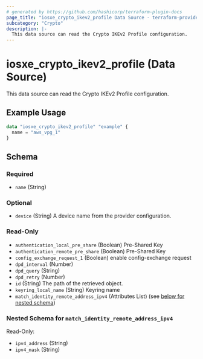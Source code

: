 ```yaml
---
# generated by https://github.com/hashicorp/terraform-plugin-docs
page_title: "iosxe_crypto_ikev2_profile Data Source - terraform-provider-iosxe"
subcategory: "Crypto"
description: |-
  This data source can read the Crypto IKEv2 Profile configuration.
---
```


# iosxe_crypto_ikev2_profile (Data Source)

This data source can read the Crypto IKEv2 Profile configuration.

## Example Usage

```terraform
data "iosxe_crypto_ikev2_profile" "example" {
  name = "aws_vpg_1"
}
```

<!-- schema generated by tfplugindocs -->
## Schema

### Required

- `name` (String)

### Optional

- `device` (String) A device name from the provider configuration.

### Read-Only

- `authentication_local_pre_share` (Boolean) Pre-Shared Key
- `authentication_remote_pre_share` (Boolean) Pre-Shared Key
- `config_exchange_request_1` (Boolean) enable config-exchange request
- `dpd_interval` (Number)
- `dpd_query` (String)
- `dpd_retry` (Number)
- `id` (String) The path of the retrieved object.
- `keyring_local_name` (String) Keyring name
- `match_identity_remote_address_ipv4` (Attributes List) (see [below for nested schema](#nestedatt--match_identity_remote_address_ipv4))

<a id="nestedatt--match_identity_remote_address_ipv4"></a>
### Nested Schema for `match_identity_remote_address_ipv4`

Read-Only:

- `ipv4_address` (String)
- `ipv4_mask` (String)
